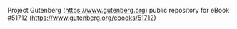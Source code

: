 Project Gutenberg (https://www.gutenberg.org) public repository for
eBook #51712 (https://www.gutenberg.org/ebooks/51712)
